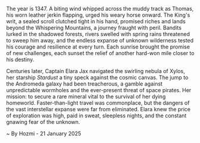 
The year is 1347.  A biting wind whipped across the muddy track as Thomas, his worn leather jerkin flapping, urged his weary horse onward.  The King's writ, a sealed scroll clutched tight in his hand, promised riches and lands beyond the Whispering Mountains, a journey fraught with peril. Bandits lurked in the shadowed forests, rivers swelled with spring rains threatened to sweep him away, and the endless expanse of unknown wilderness tested his courage and resilience at every turn. Each sunrise brought the promise of new challenges, each sunset the relief of another hard-won mile closer to his destiny.

Centuries later, Captain Elara Jax navigated the swirling nebula of Xylos, her starship *Stardust* a tiny speck against the cosmic canvas.  The jump to the Andromeda galaxy had been treacherous, a gamble against unpredictable wormholes and the ever-present threat of space pirates.  Her mission: to secure a rare mineral vital to the survival of her dying homeworld.  Faster-than-light travel was commonplace, but the dangers of the vast interstellar expanse were far from eliminated.  Elara knew the price of exploration was high, paid in sweat, sleepless nights, and the constant gnawing fear of the unknown.

~ By Hozmi - 21 January 2025
